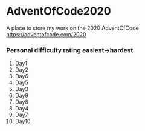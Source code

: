 # AdventOfCode2020

A place to store my work on the 2020 AdventOfCode https://adventofcode.com/2020


### Personal difficulty rating easiest->hardest

1. Day1
1. Day2
1. Day6
1. Day5
1. Day3
1. Day9
1. Day8
1. Day4
1. Day7
1. Day10